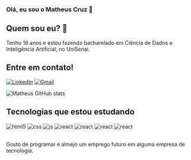 ### Olá, eu sou o Matheus Cruz 👋

## Quem sou eu? 💭
Tenho 18 anos e estou fazendo bacharelado em Ciência de Dados e Inteligência Artificial, no UniSenai.

## Entre em contato!
[![LinkedIn](https://img.shields.io/badge/LinkedIn-0077B5?style=for-the-badge&logo=linkedin&logoColor=white)](https://www.linkedin.com/in/matheus-cruz-12ab9a248/)
[![Gmail](https://img.shields.io/badge/Gmail-D14836?style=for-the-badge&logo=gmail&logoColor=white)](mailto:quiusteteu@gmail.com)

![Matheus GitHub stats](https://github-readme-stats.vercel.app/api?username=Matheus-S-Cruz&show_icons=true&theme=radical)

## Tecnologias que estou estudando
<div style="display: inline_block">
  <img align="center" alt="html5" src="https://img.shields.io/badge/HTML5-E34F26?style=for-the-badge&logo=html5&logoColor=white" />
  <img align="center" alt="css" src="https://img.shields.io/badge/CSS3-1572B6?style=for-the-badge&logo=css3&logoColor=white" />
  <img align="center" alt="js" src="https://img.shields.io/badge/JavaScript-F7DF1E?style=for-the-badge&logo=javascript&logoColor=black" />
  <img align="center" alt="react" src="https://img.shields.io/badge/React-20232A?style=for-the-badge&logo=react&logoColor=61DAFB" />
  <img align="center" alt="react" src="https://img.shields.io/badge/Java-ED8B00?style=for-the-badge&logo=openjdk&logoColor=white" />
  <img align="center" alt="react" src="https://img.shields.io/badge/python-3670A0?style=for-the-badge&logo=python&logoColor=ffdd54" />
  <img align="center" alt="react" src="https://img.shields.io/badge/MySQL-4479A1?style=for-the-badge&logo=mysql&logoColor=white" />
</div><br/>

Gosto de programar e almejo um emprego futuro em alguma empresa de tecnologia.
